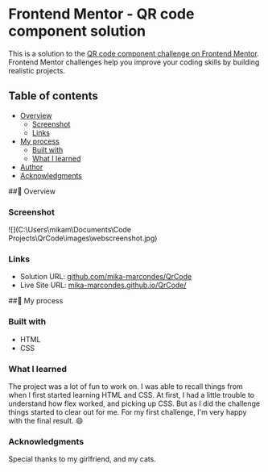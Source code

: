 # Frontend Mentor - QR code component solution

This is a solution to the [QR code component challenge on Frontend Mentor](https://www.frontendmentor.io/challenges/qr-code-component-iux_sIO_H). Frontend Mentor challenges help you improve your coding skills by building realistic projects. 

## Table of contents

- [Overview](#overview)
    - [Screenshot](#screenshot)
    - [Links](#links)
- [My process](#my-process)
    - [Built with](#built-with)
    - [What I learned](#what-i-learned)
- [Author](#author)
- [Acknowledgments](#acknowledgments)

##👀 Overview

### Screenshot

![](C:\Users\mikam\Documents\Code Projects\QrCode\images\webscreenshot.jpg)

### Links

- Solution URL: [github.com/mika-marcondes/QrCode](https://github.com/mika-marcondes/QrCode)
- Live Site URL: [mika-marcondes.github.io/QrCode/](https://mika-marcondes.github.io/QrCode/)

##🔎 My process

### Built with

- HTML
- CSS

### What I learned

The project was a lot of fun to work on. I was able to recall things from when I first started learning HTML and CSS. At first, I had a little trouble to understand how flex worked, and picking up CSS. But as I did the challenge things started to clear out for me. For my first challenge, I'm very happy with the final result. 😄

### Acknowledgments

Special thanks to my girlfriend, and my cats.